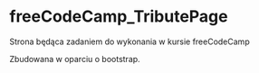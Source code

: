 # freeCodeCamp_TributePage
Strona będąca zadaniem do wykonania w kursie freeCodeCamp

Zbudowana w oparciu o bootstrap.